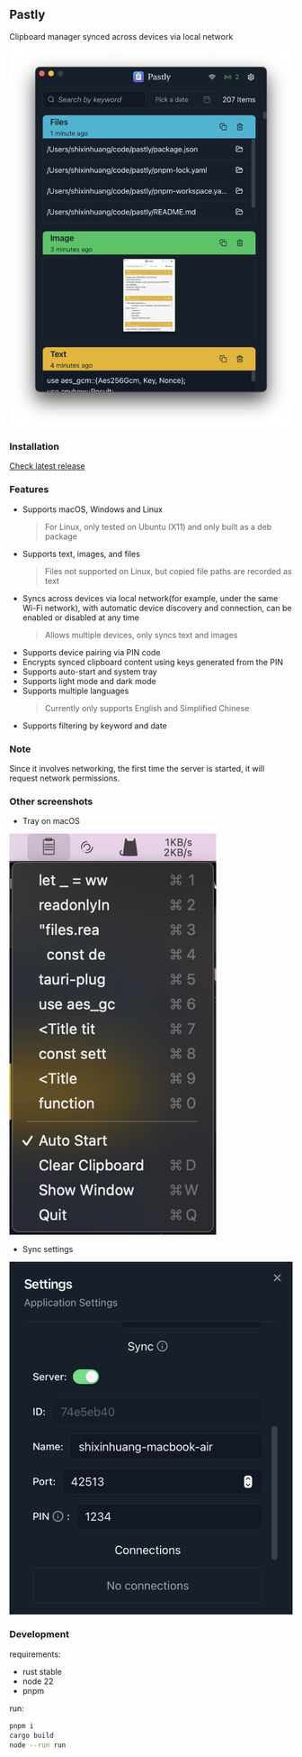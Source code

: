 ## Pastly

Clipboard manager synced across devices via local network

![app screenshot](./screenshots/1.png)

### Installation

[Check latest release](https://github.com/shixinhuang99/pastly/releases)

### Features

- Supports macOS, Windows and Linux
  > For Linux, only tested on Ubuntu (X11) and only built as a deb package
- Supports text, images, and files
  > Files not supported on Linux, but copied file paths are recorded as text
- Syncs across devices via local network(for example, under the same Wi-Fi network), with automatic device discovery and connection, can be enabled or disabled at any time
  > Allows multiple devices, only syncs text and images
- Supports device pairing via PIN code
- Encrypts synced clipboard content using keys generated from the PIN
- Supports auto-start and system tray
- Supports light mode and dark mode
- Supports multiple languages
  > Currently only supports English and Simplified Chinese
- Supports filtering by keyword and date

### Note

Since it involves networking, the first time the server is started, it will request network permissions.

### Other screenshots

- Tray on macOS

![tray screenshot](./screenshots//2.png)

- Sync settings

![app settings screenshot](./screenshots/3.png)

### Development

requirements:

- rust stable
- node 22
- pnpm

run:

```sh
pnpm i
cargo build
node --run run
```
